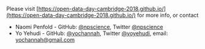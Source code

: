 Please visit [https://open-data-day-cambridge-2018.github.io/](https://open-data-day-cambridge-2018.github.io/) for more info, or contact 

- Naomi Penfold - GitHub: [@npscience](https://github.com/npscience/), Twitter [@npscience](https://twitter.com/npscience)
- Yo Yehudi - GitHub: [@yochannah](https://github.com/yochannah/), Twitter [@yoyehudi](https://twitter.com/yoyehudi), email: yochannah@gmail.com
